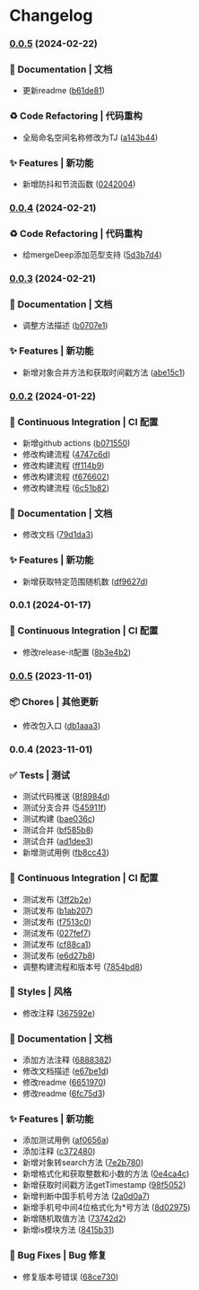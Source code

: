 # Changelog

### [0.0.5](https://github.com/loclink/tianjie/compare/v0.0.4...v0.0.5) (2024-02-22)


### 📝 Documentation | 文档

* 更新readme ([b61de81](https://github.com/loclink/tianjie/commit/b61de81a724f88070a5bbd7b8ac77b2eda696d6b))


### ♻ Code Refactoring | 代码重构

* 全局命名空间名称修改为TJ ([a143b44](https://github.com/loclink/tianjie/commit/a143b44bd917e2fbc2561fc341fae5c18ba78821))


### ✨ Features | 新功能

* 新增防抖和节流函数 ([0242004](https://github.com/loclink/tianjie/commit/02420040371ed5aced0539f5d0d600b7bae4892b))

### [0.0.4](https://github.com/loclink/tianjie/compare/v0.0.3...v0.0.4) (2024-02-21)


### ♻ Code Refactoring | 代码重构

* 给mergeDeep添加范型支持 ([5d3b7d4](https://github.com/loclink/tianjie/commit/5d3b7d4400bed79fcdae61be7badce7a8027d238))

### [0.0.3](https://github.com/loclink/tianjie/compare/v0.0.2...v0.0.3) (2024-02-21)


### 📝 Documentation | 文档

* 调整方法描述 ([b0707e1](https://github.com/loclink/tianjie/commit/b0707e1b75c13881e0deb067000d522e0f3309db))


### ✨ Features | 新功能

* 新增对象合并方法和获取时间戳方法 ([abe15c1](https://github.com/loclink/tianjie/commit/abe15c1d9fa9bbc31bde95430639d1f9839ad3e6))

### [0.0.2](https://github.com/loclink/tianjie/compare/v0.0.1...v0.0.2) (2024-01-22)


### 🔧 Continuous Integration | CI 配置

* 新增github actions ([b071550](https://github.com/loclink/tianjie/commit/b0715501bea96c452c599b16b7c0003b49705b46))
* 修改构建流程 ([4747c6d](https://github.com/loclink/tianjie/commit/4747c6da1124213d3b065c816bdf378946363cc0))
* 修改构建流程 ([ff114b9](https://github.com/loclink/tianjie/commit/ff114b9040cc03eb9cbf3f79396513038e0cc377))
* 修改构建流程 ([f676602](https://github.com/loclink/tianjie/commit/f6766027c6deed72e0ae0f57fb9d3682ec6078ea))
* 修改构建流程 ([6c51b82](https://github.com/loclink/tianjie/commit/6c51b82cf7111b48715758d3ccb632b061d4db8c))


### 📝 Documentation | 文档

* 修改文档 ([79d1da3](https://github.com/loclink/tianjie/commit/79d1da33539a7082c41d2ac9a6da4caf4e0111db))


### ✨ Features | 新功能

* 新增获取特定范围随机数 ([df9627d](https://github.com/loclink/tianjie/commit/df9627d983247fb6df98f59c7759b8cfb02f1e46))

### 0.0.1 (2024-01-17)


### 🔧 Continuous Integration | CI 配置

* 修改release-it配置 ([8b3e4b2](https://github.com/loclink/tianjie/commit/8b3e4b205cf687e77da39b42ed39e2a1560bedeb))

### [0.0.5](https://codeup.aliyun.com/5f855dfb1858a17210466fd0/wuhang-meimeng-development/wm-kit/compare/v0.0.4...v0.0.5) (2023-11-01)


### 📦 Chores | 其他更新

* 修改包入口 ([db1aaa3](https://codeup.aliyun.com/5f855dfb1858a17210466fd0/wuhang-meimeng-development/wm-kit/commit/db1aaa3626519ad18f8a02349f0169d0e5dec6d2))

### 0.0.4 (2023-11-01)


### ✅ Tests | 测试

* 测试代码推送 ([8f8984d](https://codeup.aliyun.com/5f855dfb1858a17210466fd0/wuhang-meimeng-development/wm-kit/commit/8f8984d17899707a3e836332a1601cd5b7cd7528))
* 测试分支合并 ([545911f](https://codeup.aliyun.com/5f855dfb1858a17210466fd0/wuhang-meimeng-development/wm-kit/commit/545911f6ee675a38333854e0a066a708644935bf))
* 测试构建 ([bae036c](https://codeup.aliyun.com/5f855dfb1858a17210466fd0/wuhang-meimeng-development/wm-kit/commit/bae036c61cba0264b26103da810b4731f3342ab5))
* 测试合并 ([bf585b8](https://codeup.aliyun.com/5f855dfb1858a17210466fd0/wuhang-meimeng-development/wm-kit/commit/bf585b8127bda74fd68faa1c1cfb8b1106c41112))
* 测试合并 ([ad1dee3](https://codeup.aliyun.com/5f855dfb1858a17210466fd0/wuhang-meimeng-development/wm-kit/commit/ad1dee30765cd20a917dd261b028d812add21a5f))
* 新增测试用例 ([fb8cc43](https://codeup.aliyun.com/5f855dfb1858a17210466fd0/wuhang-meimeng-development/wm-kit/commit/fb8cc43ad41494d0ad0f9d92e24fb2654932c030))


### 🔧 Continuous Integration | CI 配置

*  测试发布 ([3ff2b2e](https://codeup.aliyun.com/5f855dfb1858a17210466fd0/wuhang-meimeng-development/wm-kit/commit/3ff2b2efa7895b1a3ec2c75b15706cef0584fc3c))
* 测试发布 ([b1ab207](https://codeup.aliyun.com/5f855dfb1858a17210466fd0/wuhang-meimeng-development/wm-kit/commit/b1ab2076f6407550520ab07576d7728e1c635b08))
* 测试发布 ([f7513c0](https://codeup.aliyun.com/5f855dfb1858a17210466fd0/wuhang-meimeng-development/wm-kit/commit/f7513c04216ebb0d0f2786ed9631ad154814f75c))
* 测试发布 ([027fef7](https://codeup.aliyun.com/5f855dfb1858a17210466fd0/wuhang-meimeng-development/wm-kit/commit/027fef703e804a3ab9a362c9ffce03632ff8b407))
* 测试发布 ([cf88ca1](https://codeup.aliyun.com/5f855dfb1858a17210466fd0/wuhang-meimeng-development/wm-kit/commit/cf88ca1e736d199344cc4b550360890f31d81fa8))
* 测试发布 ([e6d27b8](https://codeup.aliyun.com/5f855dfb1858a17210466fd0/wuhang-meimeng-development/wm-kit/commit/e6d27b8f798f7a727e46cd32fdd9a6b9054721f9))
* 调整构建流程和版本号 ([7854bd8](https://codeup.aliyun.com/5f855dfb1858a17210466fd0/wuhang-meimeng-development/wm-kit/commit/7854bd8a978c2277b854e37a9d2392d57bb746e6))


### 💄 Styles | 风格

* 修改注释 ([367592e](https://codeup.aliyun.com/5f855dfb1858a17210466fd0/wuhang-meimeng-development/wm-kit/commit/367592e5da1601f097c1ef3bab8a5aaa4404f6af))


### 📝 Documentation | 文档

* 添加方法注释 ([6888382](https://codeup.aliyun.com/5f855dfb1858a17210466fd0/wuhang-meimeng-development/wm-kit/commit/6888382f41c19557abd014e35e7ccbaac3fd1771))
* 修改文档描述 ([e67be1d](https://codeup.aliyun.com/5f855dfb1858a17210466fd0/wuhang-meimeng-development/wm-kit/commit/e67be1d4f5bf09ec2a07f28261f57892b5d8e6a6))
* 修改readme ([6651970](https://codeup.aliyun.com/5f855dfb1858a17210466fd0/wuhang-meimeng-development/wm-kit/commit/66519703a79ebaaa5ba37b3f17d81f2813d56182))
* 修改readme ([6fc75d3](https://codeup.aliyun.com/5f855dfb1858a17210466fd0/wuhang-meimeng-development/wm-kit/commit/6fc75d36ab55d9c118d193c9e6b10b0c5fd09add))


### ✨ Features | 新功能

* 添加测试用例 ([af0656a](https://codeup.aliyun.com/5f855dfb1858a17210466fd0/wuhang-meimeng-development/wm-kit/commit/af0656a684e46e1e918d56901f49b0f0d74d77b0))
* 添加注释 ([c372480](https://codeup.aliyun.com/5f855dfb1858a17210466fd0/wuhang-meimeng-development/wm-kit/commit/c3724808c17efe1ebd610a0b7185c969ab623533))
* 新增对象转search方法 ([7e2b780](https://codeup.aliyun.com/5f855dfb1858a17210466fd0/wuhang-meimeng-development/wm-kit/commit/7e2b780bc62347ba8e6af760f1296d006ca7098f))
* 新增格式化和获取整数和小数的方法 ([0e4ca4c](https://codeup.aliyun.com/5f855dfb1858a17210466fd0/wuhang-meimeng-development/wm-kit/commit/0e4ca4c33366a93ea4c78c6d0bce26a0d6338c6f))
* 新增获取时间戳方法getTimestamp ([98f5052](https://codeup.aliyun.com/5f855dfb1858a17210466fd0/wuhang-meimeng-development/wm-kit/commit/98f5052aa36b4cb698b73ef266c00b7f97b5e826))
* 新增判断中国手机号方法 ([2a0d0a7](https://codeup.aliyun.com/5f855dfb1858a17210466fd0/wuhang-meimeng-development/wm-kit/commit/2a0d0a7392039f9142558d20638ce612681ed372))
* 新增手机号中间4位格式化为*号方法 ([8d02975](https://codeup.aliyun.com/5f855dfb1858a17210466fd0/wuhang-meimeng-development/wm-kit/commit/8d02975a8d56bd830863793dc8b651eddac2673b))
* 新增随机取值方法 ([73742d2](https://codeup.aliyun.com/5f855dfb1858a17210466fd0/wuhang-meimeng-development/wm-kit/commit/73742d227a1857672a529456a571ce4435b34eb1))
* 新增is模块方法 ([8415b31](https://codeup.aliyun.com/5f855dfb1858a17210466fd0/wuhang-meimeng-development/wm-kit/commit/8415b313f27e9d706eaf95701c0607a63f3bb436))


### 🐛 Bug Fixes | Bug 修复

* 修复版本号错误 ([68ce730](https://codeup.aliyun.com/5f855dfb1858a17210466fd0/wuhang-meimeng-development/wm-kit/commit/68ce7301b0705cc75f90e7d080f64d4ba04b52d8))